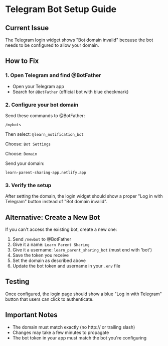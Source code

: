 # Telegram Bot Setup Guide

## Current Issue
The Telegram login widget shows "Bot domain invalid" because the bot needs to be configured to allow your domain.

## How to Fix

### 1. Open Telegram and find @BotFather
- Open your Telegram app
- Search for `@BotFather` (official bot with blue checkmark)

### 2. Configure your bot domain
Send these commands to @BotFather:

```
/mybots
```

Then select: `@learn_notification_bot`

Choose: `Bot Settings`

Choose: `Domain`

Send your domain:
```
learn-parent-sharing-app.netlify.app
```

### 3. Verify the setup
After setting the domain, the login widget should show a proper "Log in with Telegram" button instead of "Bot domain invalid".

## Alternative: Create a New Bot

If you can't access the existing bot, create a new one:

1. Send `/newbot` to @BotFather
2. Give it a name: `Learn Parent Sharing`
3. Give it a username: `learn_parent_sharing_bot` (must end with 'bot')
4. Save the token you receive
5. Set the domain as described above
6. Update the bot token and username in your `.env` file

## Testing
Once configured, the login page should show a blue "Log in with Telegram" button that users can click to authenticate.

## Important Notes
- The domain must match exactly (no http:// or trailing slash)
- Changes may take a few minutes to propagate
- The bot token in your app must match the bot you're configuring